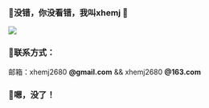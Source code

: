 ### 👋没错，你没看错，我叫xhemj 👋
![](https://github-readme-stats.vercel.app/api?username=xhemj&show_icons=true)

### 💬联系方式：
邮箱：xhemj2680 **@gmail.com** && xhemj2680 **@163.com**

### 🤔嗯，没了！


<!--
**xhemj/xhemj** is a ✨ _special_ ✨ repository because its `README.md` (this file) appears on your GitHub profile.

Here are some ideas to get you started:

- 🔭 I’m currently working on ...
- 🌱 I’m currently learning ...
- 👯 I’m looking to collaborate on ...
- 🤔 I’m looking for help with ...
- 💬 Ask me about ...
- 📫 How to reach me: ...
- 😄 Pronouns: ...
- ⚡ Fun fact: ...
-->

